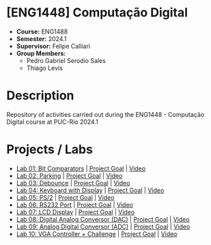 # [ENG1448] Computação Digital
* **Course:** ENG1488
* **Semester:** 2024.1
* **Supervisor:** Felipe Calliari
* **Group Members:**
  * Pedro Gabriel Serodio Sales
  * Thiago Levis

# Description
Repository of activities carried out during the ENG1448 - Computação Digital course at PUC-Rio 2024.1
# Projects / Labs
* [Lab 01: Bit Comparators](https://github.com/salespedrogabriel/ENG1448-Computacao-Digital/tree/main/%5BLab%2001%5D%20Bit%20Comparators) | [Project Goal](https://github.com/salespedrogabriel/ENG1448-Computacao-Digital/blob/main/%5BLab%2001%5D%20Bit%20Comparators/%5BLab%2001%5D%20Project%20Goal%20%5BPortuguese%5D.pdf) | [Video](https://youtu.be/dqNgnGApL44)
* [Lab 02: Parking](https://github.com/salespedrogabriel/ENG1448-Computacao-Digital/tree/main/%5BLab%2002%5D%20Parking) | [Project Goal](https://github.com/salespedrogabriel/ENG1448-Computacao-Digital/blob/main/%5BLab%2002%5D%20Parking/%5BLab%2002%5D%20Project%20Goal%20%5BPortuguese%5D.pdf) | [Video](https://youtu.be/nQwSoyd2ZPo)
* [Lab 03: Debounce](https://github.com/salespedrogabriel/ENG1448-Computacao-Digital/tree/main/%5BLab%2003%5D%20Debounce) | [Project Goal](https://github.com/salespedrogabriel/ENG1448-Computacao-Digital/blob/main/%5BLab%2003%5D%20Debounce/%5BLab%2003%5D%20Project%20Goal%20%5BPortuguese%5D.pdf) | [Video](https://youtu.be/_fq4-pWdJOE)
* [Lab 04: Keyboard with Display](https://github.com/salespedrogabriel/ENG1448-Computacao-Digital/tree/main/%5BLab%2004%5D%20Keypad%20with%20Debounce) | [Project Goal](https://github.com/salespedrogabriel/ENG1448-Computacao-Digital/blob/main/%5BLab%2004%5D%20Keypad%20with%20Debounce/%5BLab%2004%5D%20Project%20Goal%20%5BPortuguese%5D.pdf) | [Video](https://youtu.be/q7-MuYPTSPE)
* [Lab 05: PS/2](https://github.com/salespedrogabriel/ENG1448-Computacao-Digital/tree/main/%5BLab%2005%5D%20Keyboard) | [Project Goal](https://github.com/salespedrogabriel/ENG1448-Computacao-Digital/blob/main/%5BLab%2005%5D%20Keyboard/%5BLab%2005%5D%20Project%20Goal%20%5BPortuguese%5D.pdf) | [Video](https://youtu.be/01Pjgqwuxw8)
* [Lab 06: RS232 Port](https://github.com/salespedrogabriel/ENG1448-Computacao-Digital/tree/main/%5BLab%2006%5D%20Caracteres%20Porta%20RS232) | [Project Goal](https://github.com/salespedrogabriel/ENG1448-Computacao-Digital/blob/main/%5BLab%2006%5D%20Caracteres%20Porta%20RS232/%5BLab%2006%5D%20Project%20Goal%20%5BPortuguese%5D.pdf) | [Video](https://youtu.be/AQ6e85-leQU)
* [Lab 07: LCD Display](https://github.com/salespedrogabriel/ENG1448-Computacao-Digital/tree/main/%5BLab%2007%5D%20Display%20LCD) | [Project Goal](https://github.com/salespedrogabriel/ENG1448-Computacao-Digital/blob/main/%5BLab%2007%5D%20Display%20LCD/%5BLab%2007%5D%20Project%20Goal%20%5BPortuguese%5D.pdf) | [Video](https://youtu.be/IGZjS7nm0OY)
* [Lab 08: Digital Analog Conversor (DAC)](https://github.com/salespedrogabriel/ENG1448-Computacao-Digital/tree/main/%5BLab%2008%5D%20Conversor%20Digital%20Analogico) | [Project Goal](https://github.com/salespedrogabriel/ENG1448-Computacao-Digital/tree/main/%5BLab%2008%5D%20Conversor%20Digital%20Analogico) | [Video](https://youtu.be/RFlqgY6eJ8U)
* [Lab 09: Analog Digital Conversor (ADC)](https://github.com/salespedrogabriel/ENG1448-Computacao-Digital/tree/main/%5BLab%2009%5D%20Conversor%20Analogico%20Digital) | [Project Goal](https://github.com/salespedrogabriel/ENG1448-Computacao-Digital/tree/main/%5BLab%2009%5D%20Conversor%20Analogico%20Digital) | [Video](https://youtu.be/rvBktFWEhNU)
* [Lab 10: VGA Controller + Challenge](https://github.com/salespedrogabriel/ENG1448-Computacao-Digital/tree/main/%5BLab%2010%5D%20Controlador%20VGA%20e%20Desafio) | [Project Goal](https://github.com/salespedrogabriel/ENG1448-Computacao-Digital/tree/main/%5BLab%2010%5D%20Controlador%20VGA%20e%20Desafio) | [Video](https://youtu.be/1IOO9ujYo5g)




